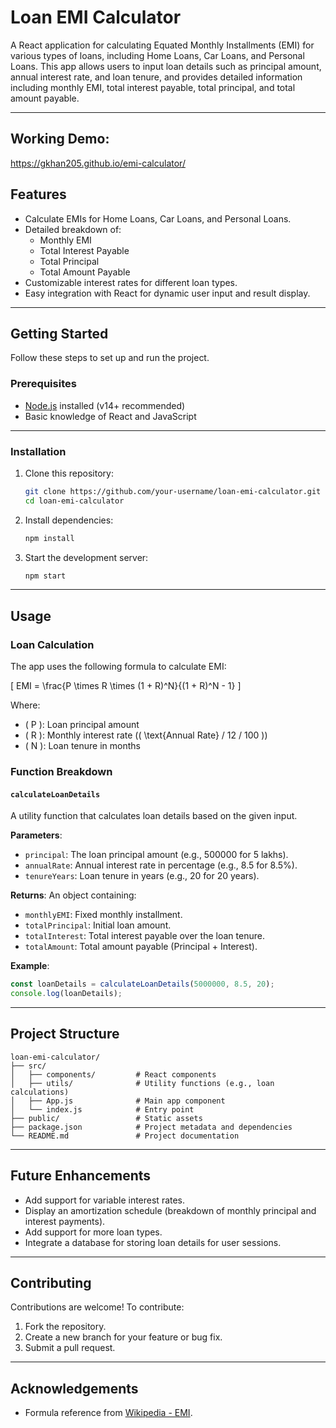 # Loan EMI Calculator

A React application for calculating Equated Monthly Installments (EMI) for various types of loans, including Home Loans, Car Loans, and Personal Loans. This app allows users to input loan details such as principal amount, annual interest rate, and loan tenure, and provides detailed information including monthly EMI, total interest payable, total principal, and total amount payable.

---

## Working Demo: 
https://gkhan205.github.io/emi-calculator/

## Features

- Calculate EMIs for Home Loans, Car Loans, and Personal Loans.
- Detailed breakdown of:
    - Monthly EMI
    - Total Interest Payable
    - Total Principal
    - Total Amount Payable
- Customizable interest rates for different loan types.
- Easy integration with React for dynamic user input and result display.

---

## Getting Started

Follow these steps to set up and run the project.

### Prerequisites

- [Node.js](https://nodejs.org/) installed (v14+ recommended)
- Basic knowledge of React and JavaScript

---

### Installation

1. Clone this repository:
   ```bash
   git clone https://github.com/your-username/loan-emi-calculator.git
   cd loan-emi-calculator
   ```

2. Install dependencies:
   ```bash
   npm install
   ```

3. Start the development server:
   ```bash
   npm start
   ```

---

## Usage

### Loan Calculation

The app uses the following formula to calculate EMI:

\[
EMI = \frac{P \times R \times (1 + R)^N}{(1 + R)^N - 1}
\]

Where:
- \( P \): Loan principal amount
- \( R \): Monthly interest rate (\( \text{Annual Rate} / 12 / 100 \))
- \( N \): Loan tenure in months

### Function Breakdown

#### `calculateLoanDetails`

A utility function that calculates loan details based on the given input.

**Parameters**:
- `principal`: The loan principal amount (e.g., 500000 for 5 lakhs).
- `annualRate`: Annual interest rate in percentage (e.g., 8.5 for 8.5%).
- `tenureYears`: Loan tenure in years (e.g., 20 for 20 years).

**Returns**:
An object containing:
- `monthlyEMI`: Fixed monthly installment.
- `totalPrincipal`: Initial loan amount.
- `totalInterest`: Total interest payable over the loan tenure.
- `totalAmount`: Total amount payable (Principal + Interest).

**Example**:
```javascript
const loanDetails = calculateLoanDetails(5000000, 8.5, 20);
console.log(loanDetails);
```

---

## Project Structure

```
loan-emi-calculator/
├── src/
│   ├── components/         # React components
│   ├── utils/              # Utility functions (e.g., loan calculations)
│   ├── App.js              # Main app component
│   └── index.js            # Entry point
├── public/                 # Static assets
├── package.json            # Project metadata and dependencies
└── README.md               # Project documentation
```

---

## Future Enhancements

- Add support for variable interest rates.
- Display an amortization schedule (breakdown of monthly principal and interest payments).
- Add support for more loan types.
- Integrate a database for storing loan details for user sessions.

---

## Contributing

Contributions are welcome! To contribute:
1. Fork the repository.
2. Create a new branch for your feature or bug fix.
3. Submit a pull request.

---

## Acknowledgements

- Formula reference from [Wikipedia - EMI](https://en.wikipedia.org/wiki/Equated_monthly_installment).


